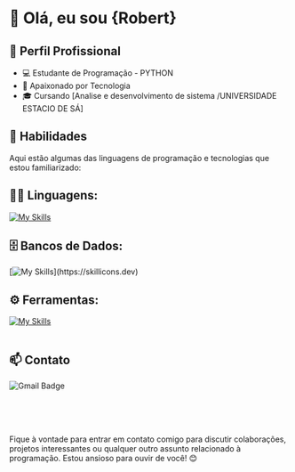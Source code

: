 # 👋 Olá, eu sou {Robert}

## 💼 Perfil Profissional

- 💻 Estudante de Programação - PYTHON
- 🌱 Apaixonado por Tecnologia
- 🎓 Cursando [Analise e desenvolvimento de sistema /UNIVERSIDADE ESTACIO DE SÁ]

## 🚀 Habilidades

Aqui estão algumas das linguagens de programação e tecnologias que estou familiarizado:

## 👨‍💻 Linguagens: 
[![My Skills](https://skillicons.dev/icons?i=,python,Mysql,HTML5,CSS)](https://skillicons.dev)


## 🗄️ Bancos de Dados: 
[![My Skills](https://skillicons.dev/icons?i=mysql,)](https://skillicons.dev)
## ⚙️ Ferramentas:
[![My Skills](https://skillicons.dev/icons?i=git,github,visualstudio)](https://skillicons.dev)<br><br>

## 📫 Contato

![Gmail Badge](https://img.shields.io/badge/-{robertsilvastar2023@gamil.com}-006bed?style=flat-square&logo=Gmail&logoColor=white&link=mailto:{SeuEmail})
<br><br>

 <br><br>

Fique à vontade para entrar em contato comigo para discutir colaborações, projetos interessantes ou qualquer outro assunto relacionado à programação. Estou ansioso para ouvir de você! 😊
